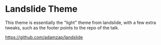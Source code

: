 # Landslide Theme

This theme is essentially the "light" theme from landslide, with a few extra tweaks, such as the footer points to the repo of the talk.

https://github.com/adamzap/landslide
